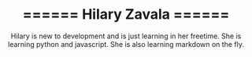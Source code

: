 <h1 style="text-align: center;">====== Hilary Zavala ======</h1> 

<p style="text-align: center;">Hilary is new to development and is just learning in her freetime. She is learning python and javascript. She is also learning markdown on the fly.</p>

